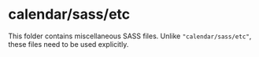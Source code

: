 # calendar/sass/etc

This folder contains miscellaneous SASS files. Unlike `"calendar/sass/etc"`, these files
need to be used explicitly.
